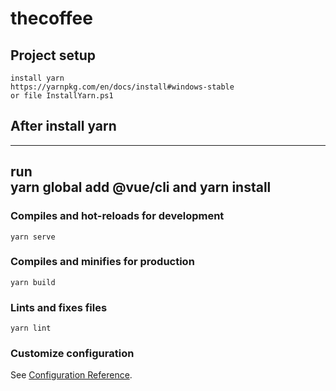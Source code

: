 # thecoffee

## Project setup
```
install yarn 
https://yarnpkg.com/en/docs/install#windows-stable
or file InstallYarn.ps1
```
## After install yarn
---
run  
yarn global add @vue/cli
and
yarn install
---

### Compiles and hot-reloads for development
```
yarn serve
```

### Compiles and minifies for production
```
yarn build
```

### Lints and fixes files
```
yarn lint
```

### Customize configuration
See [Configuration Reference](https://cli.vuejs.org/config/).
